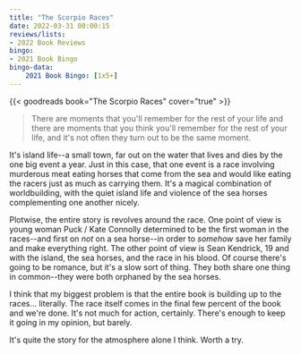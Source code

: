 ```yaml
---
title: "The Scorpio Races"
date: 2022-03-31 00:00:15
reviews/lists:
- 2022 Book Reviews
bingo:
- 2021 Book Bingo
bingo-data:
    2021 Book Bingo: [1x5+]
---
```

{{< goodreads book="The Scorpio Races" cover="true" >}}

> There are moments that you'll remember for the rest of your life and there are moments that you think you'll remember for the rest of your life, and it's not often they turn out to be the same moment.

It's island life--a small town, far out on the water that lives and dies by the one big event a year. Just in this case, that one event is a race involving murderous meat eating horses that come from the sea and would like eating the racers just as much as carrying them. It's a magical combination of worldbuilding, with the quiet island life and violence of the sea horses complementing one another nicely. 

<!--more-->

Plotwise, the entire story is revolves around the race. One point of view is young woman Puck / Kate Connolly determined to be the first woman in the races--and first on *not* on a sea horse--in order to *somehow* save her family and make everything right. The other point of view is Sean Kendrick, 19 and with the island, the sea horses, and the race in his blood. Of course there's going to be romance, but it's a slow sort of thing. They both share one thing in common--they were both orphaned by the sea horses. 

I think that my biggest problem is that the entire book is building up to the races... literally. The race itself comes in the final few percent of the book and we're done. It's not much for action, certainly. There's enough to keep it going in my opinion, but barely. 

It's quite the story for the atmosphere alone I think. Worth a try. 